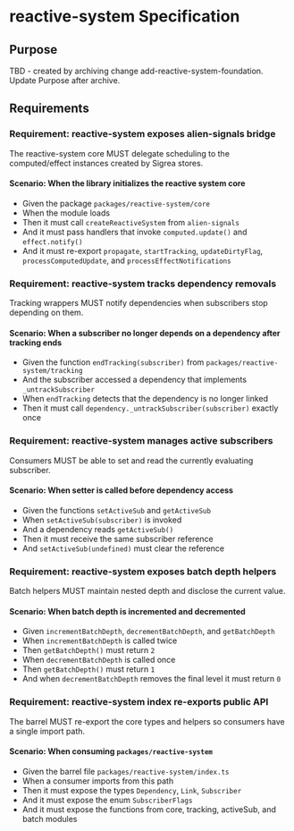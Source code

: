 # reactive-system Specification

## Purpose
TBD - created by archiving change add-reactive-system-foundation. Update Purpose after archive.
## Requirements
### Requirement: reactive-system exposes alien-signals bridge
The reactive-system core MUST delegate scheduling to the computed/effect instances created by Sigrea stores.
#### Scenario: When the library initializes the reactive system core
- Given the package `packages/reactive-system/core`
- When the module loads
- Then it must call `createReactiveSystem` from `alien-signals`
- And it must pass handlers that invoke `computed.update()` and `effect.notify()`
- And it must re-export `propagate`, `startTracking`, `updateDirtyFlag`, `processComputedUpdate`, and `processEffectNotifications`

### Requirement: reactive-system tracks dependency removals
Tracking wrappers MUST notify dependencies when subscribers stop depending on them.
#### Scenario: When a subscriber no longer depends on a dependency after tracking ends
- Given the function `endTracking(subscriber)` from `packages/reactive-system/tracking`
- And the subscriber accessed a dependency that implements `_untrackSubscriber`
- When `endTracking` detects that the dependency is no longer linked
- Then it must call `dependency._untrackSubscriber(subscriber)` exactly once

### Requirement: reactive-system manages active subscribers
Consumers MUST be able to set and read the currently evaluating subscriber.
#### Scenario: When setter is called before dependency access
- Given the functions `setActiveSub` and `getActiveSub`
- When `setActiveSub(subscriber)` is invoked
- And a dependency reads `getActiveSub()`
- Then it must receive the same subscriber reference
- And `setActiveSub(undefined)` must clear the reference

### Requirement: reactive-system exposes batch depth helpers
Batch helpers MUST maintain nested depth and disclose the current value.
#### Scenario: When batch depth is incremented and decremented
- Given `incrementBatchDepth`, `decrementBatchDepth`, and `getBatchDepth`
- When `incrementBatchDepth` is called twice
- Then `getBatchDepth()` must return `2`
- When `decrementBatchDepth` is called once
- Then `getBatchDepth()` must return `1`
- And when `decrementBatchDepth` removes the final level it must return `0`

### Requirement: reactive-system index re-exports public API
The barrel MUST re-export the core types and helpers so consumers have a single import path.
#### Scenario: When consuming `packages/reactive-system`
- Given the barrel file `packages/reactive-system/index.ts`
- When a consumer imports from this path
- Then it must expose the types `Dependency`, `Link`, `Subscriber`
- And it must expose the enum `SubscriberFlags`
- And it must expose the functions from core, tracking, activeSub, and batch modules

